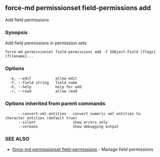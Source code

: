 ## force-md permissionset field-permissions add

Add field permissions

### Synopsis

Add field permissions in permission sets

```
force-md permissionset field-permissions add -f SObject.Field [flags] [filename]...
```

### Options

```
  -e, --edit           allow edit
  -f, --field string   field name
  -h, --help           help for add
  -r, --read           allow read
```

### Options inherited from parent commands

```
      --convert-xml-entities   convert numeric xml entities to character entities (default true)
      --silent                 show errors only
      --verbose                show debugging output
```

### SEE ALSO

* [force-md permissionset field-permissions](force-md_permissionset_field-permissions.md)	 - Manage field permissions

